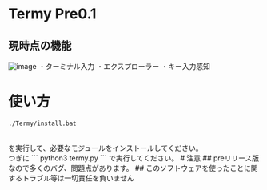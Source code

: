 # Termy Pre0.1
## 現時点の機能
![image](https://github.com/user-attachments/assets/a7318849-a513-4f6c-822d-34ee45c2e59b)
・ターミナル入力
・エクスプローラー
・キー入力感知
# 使い方
```
./Termy/install.bat
```
<br>
を実行して、必要なモジュールをインストールしてください。
<br>
つぎに
```
python3 termy.py
```
で実行してください。
# 注意
## preリリース版なので多くのバグ、問題点があります。
## このソフトウェアを使ったことに関するトラブル等は一切責任を負いません
